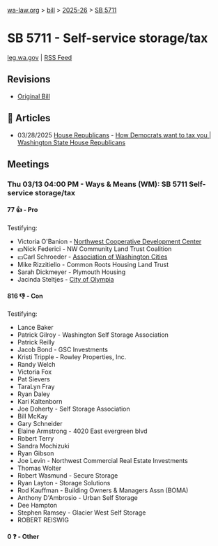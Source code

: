[wa-law.org](/) > [bill](/bill/) > [2025-26](/bill/2025-26/) > [SB 5711](/bill/2025-26/sb/5711/)

# SB 5711 - Self-service storage/tax
[leg.wa.gov](https://app.leg.wa.gov/billsummary?BillNumber=5711&Year=2025&Initiative=false) | [RSS Feed](./rss.xml)

## Revisions
* [Original Bill](1/)

## 📰 Articles
* 03/28/2025 [House Republicans](/org/house_republicans/) - [How Democrats want to tax you | Washington State House Republicans](http://houserepublicans.wa.gov/how-democrats-want-to-tax-you/#:~:text=Senate%20Bill%205711)

## Meetings
### Thu 03/13 04:00 PM - Ways & Means (WM): SB 5711 Self-service storage/tax
#### 77 👍 - Pro
Testifying:
* Victoria O'Banion - [Northwest Cooperative Development Center](/org/northwest_cooperative_development_center/)
* 💵Nick Federici - NW Community Land Trust Coalition
* 💵Carl Schroeder - [Association of Washington Cities](/org/association_of_washington_cities/)
* Mike Rizzitiello - Common Roots Housing Land Trust
* Sarah Dickmeyer - Plymouth Housing
* Jacinda Steltjes - [City of Olympia](/org/city_of_olympia/)

#### 816 👎 - Con
Testifying:
* Lance Baker
* Patrick Gilroy - Washington Self Storage Association
* Patrick Reilly
* Jacob Bond - GSC Investments
* Kristi Tripple - Rowley Properties, Inc.
* Randy Welch
* Victoria Fox
* Pat Sievers
* TaraLyn Fray
* Ryan Daley
* Kari Kaltenborn
* Joe Doherty - Self Storage Association
* Bill McKay
* Gary Schneider
* Elaine Armstrong - 4020 East evergreen blvd
* Robert Terry
* Sandra Mochizuki
* Ryan Gibson
* Joe Levin - Northwest Commercial Real Estate Investments
* Thomas Wolter
* Robert Wasmund - Secure Storage
* Ryan Layton - Storage Solutions
* Rod Kauffman - Building Owners & Managers Assn (BOMA)
* Anthony D'Ambrosio - Urban Self Storage
* Dee Hampton
* Stephen Ramsey - Glacier West Self Storage
* ROBERT REISWIG

#### 0 ❓ - Other
